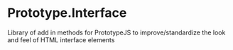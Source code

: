 Prototype.Interface
===================

Library of add in methods for PrototypeJS to improve/standardize the look and feel of HTML interface elements